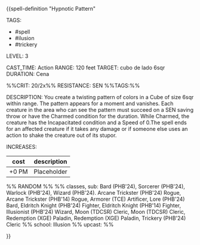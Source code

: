 {{spell-definition "Hypnotic Pattern"

TAGS: 
  - #spell
  - #ilusion 
  - #trickery 

LEVEL: 3

CAST_TIME: Action
RANGE: 120 feet
TARGET: cubo de lado 6sqr
DURATION: Cena

%%CRIT: 20/2x%%
RESISTANCE: SEN
%%TAGS:%%

DESCRIPTION:
You create a twisting pattern of colors in a Cube of size 6sqr within range. The pattern appears for a moment and vanishes. Each creature in the area who can see the pattern must succeed on a SEN saving throw or have the Charmed condition for the duration. While Charmed, the creature has the Incapacitated condition and a Speed of 0.The spell ends for an affected creature if it takes any damage or if someone else uses an action to shake the creature out of its stupor.

INCREASES:

| cost | description |
| ---- | ----------- |
| +0 PM     |    Placeholder        |


%% RANDOM
%%
%% classes, sub: Bard (PHB'24), Sorcerer (PHB'24), Warlock (PHB'24), Wizard (PHB'24). Arcane Trickster (PHB'24) Rogue, Arcane Trickster (PHB'14) Rogue, Armorer (TCE) Artificer, Lore (PHB'24) Bard, Eldritch Knight (PHB'24) Fighter, Eldritch Knight (PHB'14) Fighter, Illusionist (PHB'24) Wizard, Moon (TDCSR) Cleric, Moon (TDCSR) Cleric, Redemption (XGE) Paladin, Redemption (XGE) Paladin, Trickery (PHB'24) Cleric
%% school: Illusion
%% upcast: 
%%


}}